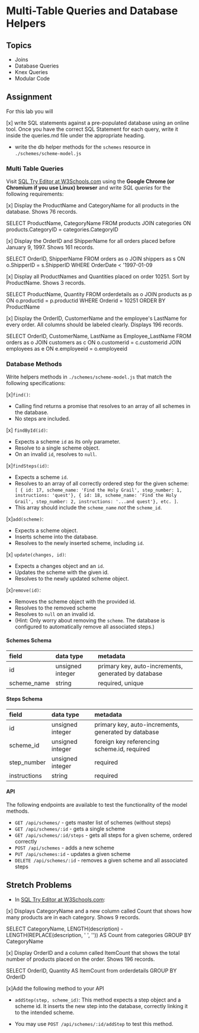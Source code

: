 # Multi-Table Queries and Database Helpers

## Topics

- Joins
- Database Queries
- Knex Queries
- Modular Code

## Assignment

For this lab you will

[x] write SQL statements against a pre-populated database using an online tool. Once you have the correct SQL Statement for each query, write it inside the queries.md file under the appropriate heading.

- write the db helper methods for the `schemes` resource in `./schemes/scheme-model.js`

### Multi Table Queries

Visit [SQL Try Editor at W3Schools.com](https://www.w3schools.com/Sql/tryit.asp?filename=trysql_select_top) using the **Google Chrome (or Chromium if you use Linux) browser** and write _SQL queries_ for the following requirements:

[x] Display the ProductName and CategoryName for all products in the database. Shows 76 records.

SELECT ProductName, CategoryName FROM products
JOIN categories
ON products.CategoryID = categories.CategoryID

[x] Display the OrderID and ShipperName for all orders placed before January 9, 1997. Shows 161 records.

SELECT OrderID, ShipperName FROM orders as o
JOIN shippers as s
ON o.ShipperID = s.ShipperID
WHERE OrderDate < '1997-01-09

[x] Display all ProductNames and Quantities placed on order 10251. Sort by ProductName. Shows 3 records.

SELECT ProductName, Quantity FROM orderdetails as o
JOIN products as p
ON o.productid = p.productid
WHERE Orderid = 10251
ORDER BY ProductName

[x] Display the OrderID, CustomerName and the employee's LastName for every order. All columns should be labeled clearly. Displays 196 records.

SELECT OrderID, CustomerName, LastName as Employee_LastName FROM orders as o
JOIN customers as c
ON o.customerid = c.customerid
JOIN employees as e
ON e.employeeid = o.employeeid

### Database Methods

Write helpers methods in `./schemes/scheme-model.js` that match the following specifications:

[x]`find()`:

- Calling find returns a promise that resolves to an array of all schemes in the database.
- No steps are included.

[x] `findById(id)`:

- Expects a scheme `id` as its only parameter.
- Resolve to a single scheme object.
- On an invalid `id`, resolves to `null`.

[x]`findSteps(id)`:

- Expects a scheme `id`.
- Resolves to an array of all correctly ordered step for the given scheme: `[ { id: 17, scheme_name: 'Find the Holy Grail', step_number: 1, instructions: 'quest'}, { id: 18, scheme_name: 'Find the Holy Grail', step_number: 2, instructions: '...and quest'}, etc. ]`.
- This array should include the `scheme_name` _not_ the `scheme_id`.

[x]`add(scheme)`:

- Expects a scheme object.
- Inserts scheme into the database.
- Resolves to the newly inserted scheme, including `id`.

[x] `update(changes, id)`:

- Expects a changes object and an `id`.
- Updates the scheme with the given id.
- Resolves to the newly updated scheme object.

[x]`remove(id)`:

- Removes the scheme object with the provided id.
- Resolves to the removed scheme
- Resolves to `null` on an invalid id.
- (Hint: Only worry about removing the `scheme`. The database is configured to automatically remove all associated steps.)

#### Schemes Schema

| field       | data type        | metadata                                            |
| :---------- | :--------------- | :-------------------------------------------------- |
| id          | unsigned integer | primary key, auto-increments, generated by database |
| scheme_name | string           | required, unique                                    |

#### Steps Schema

| field        | data type        | metadata                                            |
| :----------- | :--------------- | :-------------------------------------------------- |
| id           | unsigned integer | primary key, auto-increments, generated by database |
| scheme_id    | unsigned integer | foreign key referencing scheme.id, required         |
| step_number  | unsigned integer | required                                            |
| instructions | string           | required                                            |

#### API

The following endpoints are available to test the functionality of the model methods.

- `GET /api/schemes/` - gets master list of schemes (without steps)
- `GET /api/schemes/:id` - gets a single scheme
- `GET /api/schemes/:id/steps` - gets all steps for a given scheme, ordered correctly
- `POST /api/schemes` - adds a new scheme
- `PUT /api/schemes:id` - updates a given scheme
- `DELETE /api/schemes/:id` - removes a given scheme and all associated steps

## Stretch Problems

- In [SQL Try Editor at W3Schools.com](https://www.w3schools.com/Sql/tryit.asp?filename=trysql_select_top):

[x] Displays CategoryName and a new column called Count that shows how many products are in each category. Shows 9 records.

SELECT CategoryName, LENGTH(description) - LENGTH(REPLACE(description, ' ', '')) AS Count from categories GROUP BY CategoryName

[x] Display OrderID and a column called ItemCount that shows the total number of products placed on the order. Shows 196 records.

SELECT OrderID, Quantity AS ItemCount from orderdetails GROUP BY OrderID

[x]Add the following method to your API

- `addStep(step, scheme_id)`: This method expects a step object and a scheme id. It inserts the new step into the database, correctly linking it to the intended scheme.

- You may use `POST /api/schemes/:id/addStep` to test this method.

